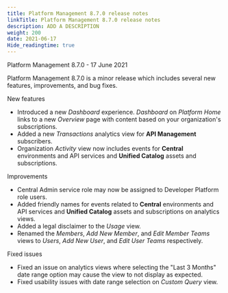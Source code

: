 ```yaml
---
title: Platform Management 8.7.0 release notes
linkTitle: Platform Management 8.7.0 release notes
description: ADD A DESCRIPTION
weight: 200
date: 2021-06-17
Hide_readingtime: true
---
```


Platform Management 8.7.0 - 17 June 2021

Platform Management 8.7.0 is a minor release which includes several new features, improvements, and bug fixes.

New features

* Introduced a new _Dashboard_ experience. _Dashboard_ on _Platform Home_ links to a new _Overview_ page with content based on your organization's subscriptions.
* Added a new _Transactions_ analytics view for **API Management** subscribers.
* Organization _Activity_ view now includes events for **Central** environments and API services and **Unified Catalog** assets and subscriptions.

Improvements

* Central Admin service role may now be assigned to Developer Platform role users.
* Added friendly names for events related to **Central** environments and API services and **Unified Catalog** assets and subscriptions on analytics views.
* Added a legal disclaimer to the _Usage_ view.
* Renamed the _Members_, _Add New Member_, and _Edit Member Teams_ views to _Users_, _Add New User_, and _Edit User Teams_ respectively.

Fixed issues

* Fixed an issue on analytics views where selecting the "Last 3 Months" date range option may cause the view to not display as expected.
* Fixed usability issues with date range selection on _Custom Query_ view.
